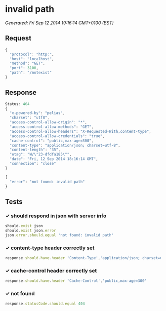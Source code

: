# invalid path

*Generated: Fri Sep 12 2014 19:16:14 GMT+0100 (BST)*
## Request
```javascript
{
  "protocol": "http:",
  "host": "localhost",
  "method": "GET",
  "port": 3100,
  "path": "/notexist"
}
```

## Response
```javascript
Status: 404
{
  "x-powered-by": "pelias",
  "charset": "utf8",
  "access-control-allow-origin": "*",
  "access-control-allow-methods": "GET",
  "access-control-allow-headers": "X-Requested-With,content-type",
  "access-control-allow-credentials": "true",
  "cache-control": "public,max-age=300",
  "content-type": "application/json; charset=utf-8",
  "content-length": "35",
  "etag": "W/\"23-dfdfa185\"",
  "date": "Fri, 12 Sep 2014 18:16:14 GMT",
  "connection": "close"
}
```
```javascript
{
  "error": "not found: invalid path"
}
```

## Tests

### ✓ should respond in json with server info
```javascript
should.exist json
should.exist json.error
json.error.should.equal 'not found: invalid path'
```

### ✓ content-type header correctly set
```javascript
response.should.have.header 'Content-Type','application/json; charset=utf-8'
```

### ✓ cache-control header correctly set
```javascript
response.should.have.header 'Cache-Control','public,max-age=300'
```

### ✓ not found
```javascript
response.statusCode.should.equal 404
```

